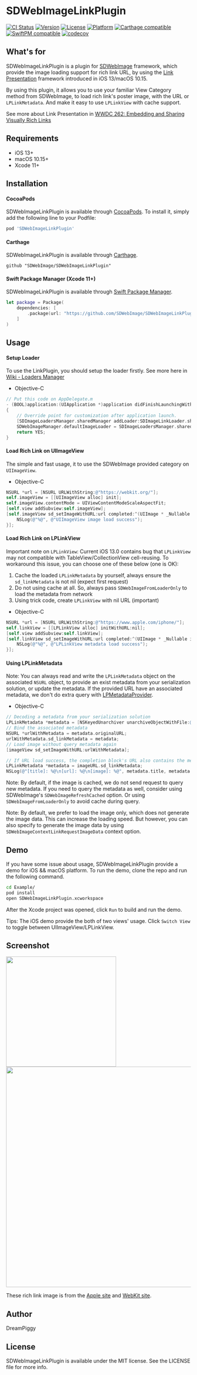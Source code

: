# SDWebImageLinkPlugin

[![CI Status](https://img.shields.io/travis/SDWebImage/SDWebImageLinkPlugin.svg?style=flat)](https://travis-ci.org/SDWebImage/SDWebImageLinkPlugin)
[![Version](https://img.shields.io/cocoapods/v/SDWebImageLinkPlugin.svg?style=flat)](https://cocoapods.org/pods/SDWebImageLinkPlugin)
[![License](https://img.shields.io/cocoapods/l/SDWebImageLinkPlugin.svg?style=flat)](https://cocoapods.org/pods/SDWebImageLinkPlugin)
[![Platform](https://img.shields.io/cocoapods/p/SDWebImageLinkPlugin.svg?style=flat)](https://cocoapods.org/pods/SDWebImageLinkPlugin)
[![Carthage compatible](https://img.shields.io/badge/Carthage-compatible-brightgreen.svg?style=flat)](https://github.com/SDWebImage/SDWebImageLinkPlugin)
[![SwiftPM compatible](https://img.shields.io/badge/SwiftPM-compatible-brightgreen.svg?style=flat)](https://swift.org/package-manager/)
[![codecov](https://codecov.io/gh/SDWebImage/SDWebImageLinkPlugin/branch/master/graph/badge.svg)](https://codecov.io/gh/SDWebImage/SDWebImageLinkPlugin)

## What's for
SDWebImageLinkPlugin is a plugin for [SDWebImage](https://github.com/rs/SDWebImage/) framework, which provide the image loading support for rich link URL, by using the [Link Presentation](https://developer.apple.com/documentation/linkpresentation) framework introduced in iOS 13/macOS 10.15.

By using this plugin, it allows you to use your familiar View Category method from SDWebImage, to load rich link's poster image, with the URL or `LPLinkMetadata`. And make it easy to use `LPLinkView` with cache support.

See more about Link Presentation in [WWDC 262: Embedding and Sharing Visually Rich Links](https://developer.apple.com/videos/play/wwdc2019/262/)

## Requirements

+ iOS 13+
+ macOS 10.15+
+ Xcode 11+

## Installation

#### CocoaPods

SDWebImageLinkPlugin is available through [CocoaPods](https://cocoapods.org). To install
it, simply add the following line to your Podfile:

```ruby
pod 'SDWebImageLinkPlugin'
```

#### Carthage

SDWebImageLinkPlugin is available through [Carthage](https://github.com/Carthage/Carthage).

```
github "SDWebImage/SDWebImageLinkPlugin"
```

#### Swift Package Manager (Xcode 11+)

SDWebImageLinkPlugin is available through [Swift Package Manager](https://swift.org/package-manager).

```swift
let package = Package(
    dependencies: [
        .package(url: "https://github.com/SDWebImage/SDWebImageLinkPlugin.git", from: "0.1")
    ]
)
```

## Usage

#### Setup Loader

To use the LinkPlugin, you should setup the loader firstly. See more here in [Wiki - Loaders Manager](https://github.com/SDWebImage/SDWebImage/wiki/Advanced-Usage#loaders-manager)

+ Objective-C

```objective-c
// Put this code on AppDelegate.m
- (BOOL)application:(UIApplication *)application didFinishLaunchingWithOptions:(NSDictionary *)launchOptions
{
    // Override point for customization after application launch.
    [SDImageLoadersManager.sharedManager addLoader:SDImageLinkLoader.sharedLoader];
    SDWebImageManager.defaultImageLoader = SDImageLoadersManager.sharedManager;
    return YES;
}
```

#### Load Rich Link on UIImageView

The simple and fast usage, it to use the SDWebImage provided category on `UIImageView`.

+ Objective-C

```objective-c
NSURL *url = [NSURL URLWithString:@"https://webkit.org/"];
self.imageView = [[UIImageView alloc] init];
self.imageView.contentMode = UIViewContentModeScaleAspectFit;
[self.view addSubview:self.imageView];
[self.imageView sd_setImageWithURL:url completed:^(UIImage * _Nullable image, NSError * _Nullable error, SDImageCacheType cacheType, NSURL * _Nullable imageURL) {
    NSLog(@"%@", @"UIImageView image load success");
}];
```

#### Load Rich Link on LPLinkView

Important note on `LPLinkView`: Current iOS 13.0 contains bug that `LPLinkView` may not compatible with TableView/CollectionView cell-reusing. To workaround this issue, you can choose one of these below (one is OK):

1. Cache the loaded `LPLinkMetadata` by yourself, always ensure the `sd_linkMetadata` is not nil (expect first request)
2. Do not using cache at all. So, always pass `SDWebImageFromLoaderOnly` to load the metadata from network
3. Using trick code, create `LPLinkView` with nil URL (important)

+ Objective-C

```objectivec
NSURL *url = [NSURL URLWithString:@"https://www.apple.com/iphone/"];
self.linkView = [[LPLinkView alloc] initWithURL:nil];
[self.view addSubview:self.linkView];
[self.linkView sd_setImageWithURL:url completed:^(UIImage * _Nullable image, NSError * _Nullable error, SDImageCacheType cacheType, NSURL * _Nullable imageURL) {
    NSLog(@"%@", @"LPLinkView metadata load success");
}];
```

#### Using LPLinkMetadata

Note: You can always read and write the `LPLinkMetadata` object on the associated `NSURL` object, to provide an exist metadata from your serialization solution, or update the metadata. If the provided URL have an associated metadata, we don't do extra query with [LPMetadataProvider](https://developer.apple.com/documentation/linkpresentation/lpmetadataprovider?language=objc).

+ Objective-C

```objective-c
// Decoding a metadata from your serialization solution
LPLinkMetadata *metadata = [NSKeyedUnarchiver unarchiveObjectWithFile:@"/path/to/metadata"];
// Bind the associated metadata
NSURL *urlWithMetadata = metadata.originalURL;
urlWithMetadata.sd_linkMetadata = metadata;
// Load image without query metadata again
[imageView sd_setImageWithURL:urlWithMetadata];
```

```objective-c
// If URL load success, the completion block's URL also contains the metadata
LPLinkMetadata *metadata = imageURL.sd_linkMetadata;
NSLog(@"[title]: %@\n[url]: %@\n[image]: %@", metadata.title, metadata.URL, metadata.imageProvider);
```

Note: By default, if the image is cached, we do not send request to query new metadata. If you need to query the metadata as well, consider using SDWebImage's `SDWebImageRefreshCached` option. Or using `SDWebImageFromLoaderOnly` to avoid cache during query.

Note: By default, we prefer to load the image only, which does not generate the image data. This can increase the loading speed. But however, you can also specify to generate the image data by using `SDWebImageContextLinkRequestImageData` context option.

## Demo

If you have some issue about usage, SDWebImageLinkPlugin provide a demo for iOS && macOS platform. To run the demo, clone the repo and run the following command.

```bash
cd Example/
pod install
open SDWebImageLinkPlugin.xcworkspace
```

After the Xcode project was opened, click `Run` to build and run the demo.

Tips: The iOS demo provide the both of two views' usage. Click `Switch View` to toggle between UIImageView/LPLinkView.

## Screenshot

<img src="https://raw.githubusercontent.com/SDWebImage/SDWebImageLinkPlugin/master/Example/Screenshot/LinkDemo.png" width="300" />
<img src="https://raw.githubusercontent.com/SDWebImage/SDWebImageLinkPlugin/master/Example/Screenshot/LinkDemo-macOS.png" width="600" />

These rich link image is from the [Apple site](https://www.apple.com/) and [WebKit site](https://webkit.org/).

## Author

DreamPiggy

## License

SDWebImageLinkPlugin is available under the MIT license. See the LICENSE file for more info.
